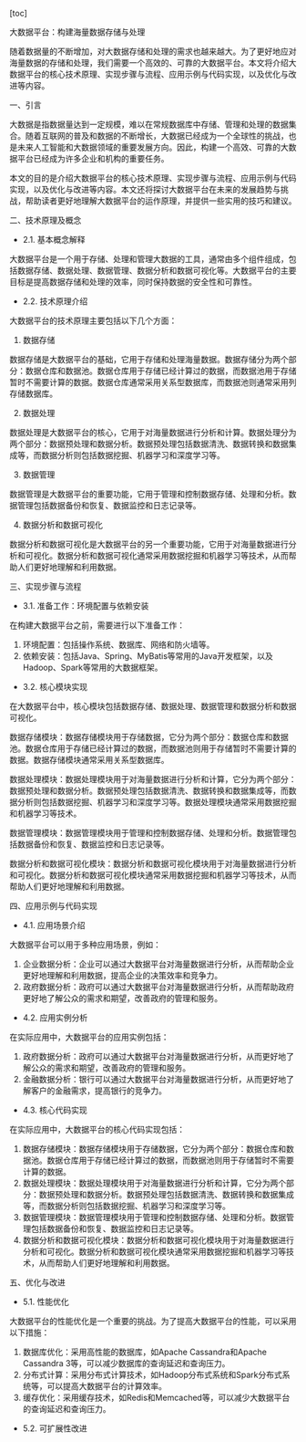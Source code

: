 
[toc]                    
                
                
大数据平台：构建海量数据存储与处理

随着数据量的不断增加，对大数据存储和处理的需求也越来越大。为了更好地应对海量数据的存储和处理，我们需要一个高效的、可靠的大数据平台。本文将介绍大数据平台的核心技术原理、实现步骤与流程、应用示例与代码实现，以及优化与改进等内容。

一、引言

大数据是指数据量达到一定规模，难以在常规数据库中存储、管理和处理的数据集合。随着互联网的普及和数据的不断增长，大数据已经成为一个全球性的挑战，也是未来人工智能和大数据领域的重要发展方向。因此，构建一个高效、可靠的大数据平台已经成为许多企业和机构的重要任务。

本文的目的是介绍大数据平台的核心技术原理、实现步骤与流程、应用示例与代码实现，以及优化与改进等内容。本文还将探讨大数据平台在未来的发展趋势与挑战，帮助读者更好地理解大数据平台的运作原理，并提供一些实用的技巧和建议。

二、技术原理及概念

- 2.1. 基本概念解释

大数据平台是一个用于存储、处理和管理大数据的工具，通常由多个组件组成，包括数据存储、数据处理、数据管理、数据分析和数据可视化等。大数据平台的主要目标是提高数据存储和处理的效率，同时保持数据的安全性和可靠性。

- 2.2. 技术原理介绍

大数据平台的技术原理主要包括以下几个方面：

1. 数据存储

数据存储是大数据平台的基础，它用于存储和处理海量数据。数据存储分为两个部分：数据仓库和数据池。数据仓库用于存储已经计算过的数据，而数据池用于存储暂时不需要计算的数据。数据仓库通常采用关系型数据库，而数据池则通常采用列存储数据库。

2. 数据处理

数据处理是大数据平台的核心，它用于对海量数据进行分析和计算。数据处理分为两个部分：数据预处理和数据分析。数据预处理包括数据清洗、数据转换和数据集成等，而数据分析则包括数据挖掘、机器学习和深度学习等。

3. 数据管理

数据管理是大数据平台的重要功能，它用于管理和控制数据存储、处理和分析。数据管理包括数据备份和恢复、数据监控和日志记录等。

4. 数据分析和数据可视化

数据分析和数据可视化是大数据平台的另一个重要功能，它用于对海量数据进行分析和可视化。数据分析和数据可视化通常采用数据挖掘和机器学习等技术，从而帮助人们更好地理解和利用数据。

三、实现步骤与流程

- 3.1. 准备工作：环境配置与依赖安装

在构建大数据平台之前，需要进行以下准备工作：

1. 环境配置：包括操作系统、数据库、网络和防火墙等。
2. 依赖安装：包括Java、Spring、MyBatis等常用的Java开发框架，以及Hadoop、Spark等常用的大数据框架。

- 3.2. 核心模块实现

在大数据平台中，核心模块包括数据存储、数据处理、数据管理和数据分析和数据可视化。

数据存储模块：数据存储模块用于存储数据，它分为两个部分：数据仓库和数据池。数据仓库用于存储已经计算过的数据，而数据池则用于存储暂时不需要计算的数据。数据存储模块通常采用关系型数据库。

数据处理模块：数据处理模块用于对海量数据进行分析和计算，它分为两个部分：数据预处理和数据分析。数据预处理包括数据清洗、数据转换和数据集成等，而数据分析则包括数据挖掘、机器学习和深度学习等。数据处理模块通常采用数据挖掘和机器学习等技术。

数据管理模块：数据管理模块用于管理和控制数据存储、处理和分析。数据管理包括数据备份和恢复、数据监控和日志记录等。

数据分析和数据可视化模块：数据分析和数据可视化模块用于对海量数据进行分析和可视化。数据分析和数据可视化模块通常采用数据挖掘和机器学习等技术，从而帮助人们更好地理解和利用数据。

四、应用示例与代码实现

- 4.1. 应用场景介绍

大数据平台可以用于多种应用场景，例如：

1. 企业数据分析：企业可以通过大数据平台对海量数据进行分析，从而帮助企业更好地理解和利用数据，提高企业的决策效率和竞争力。
2. 政府数据分析：政府可以通过大数据平台对海量数据进行分析，从而帮助政府更好地了解公众的需求和期望，改善政府的管理和服务。

- 4.2. 应用实例分析

在实际应用中，大数据平台的应用实例包括：

1. 政府数据分析：政府可以通过大数据平台对海量数据进行分析，从而更好地了解公众的需求和期望，改善政府的管理和服务。
2. 金融数据分析：银行可以通过大数据平台对海量数据进行分析，从而更好地了解客户的金融需求，提高银行的竞争力。

- 4.3. 核心代码实现

在实际应用中，大数据平台的核心代码实现包括：

1. 数据存储模块：数据存储模块用于存储数据，它分为两个部分：数据仓库和数据池。数据仓库用于存储已经计算过的数据，而数据池则用于存储暂时不需要计算的数据。
2. 数据处理模块：数据处理模块用于对海量数据进行分析和计算，它分为两个部分：数据预处理和数据分析。数据预处理包括数据清洗、数据转换和数据集成等，而数据分析则包括数据挖掘、机器学习和深度学习等。
3. 数据管理模块：数据管理模块用于管理和控制数据存储、处理和分析。数据管理包括数据备份和恢复、数据监控和日志记录等。
4. 数据分析和数据可视化模块：数据分析和数据可视化模块用于对海量数据进行分析和可视化。数据分析和数据可视化模块通常采用数据挖掘和机器学习等技术，从而帮助人们更好地理解和利用数据。

五、优化与改进

- 5.1. 性能优化

大数据平台的性能优化是一个重要的挑战。为了提高大数据平台的性能，可以采用以下措施：

1. 数据库优化：采用高性能的数据库，如Apache Cassandra和Apache Cassandra 3等，可以减少数据库的查询延迟和查询压力。
2. 分布式计算：采用分布式计算技术，如Hadoop分布式系统和Spark分布式系统等，可以提高大数据平台的计算效率。
3. 缓存优化：采用缓存技术，如Redis和Memcached等，可以减少大数据平台的查询延迟和查询压力。

- 5.2. 可扩展性改进

